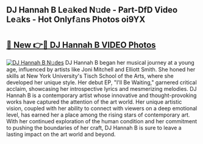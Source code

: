 ## DJ Hannah B Le𝚊ked N𝚞de - Part-DfD Video Le𝚊ks - Hot Onlyf𝚊ns Photos oi9YX

# <h2><a href="http://ab39397.deff.icu/?id=DJ+Hannah+B">🔗 New 👉🔴 DJ Hannah B VIDEO Photos</a></h2>

[![DJ Hannah B N𝚞des](https://i.imgur.com/rIISA9y.gif)](http://ab39397.deff.icu/?id=DJ+Hannah+B)
DJ Hannah B began her musical journey at a young age, influenced by artists like Joni Mitchell and Elliott Smith. She honed her skills at New York University's Tisch School of the Arts, where she developed her unique style. Her debut EP, "I'll Be Waiting," garnered critical acclaim, showcasing her introspective lyrics and mesmerizing melodies. DJ Hannah B is a contemporary artist whose innovative and thought-provoking works have captured the attention of the art world. Her unique artistic vision, coupled with her ability to connect with viewers on a deep emotional level, has earned her a place among the rising stars of contemporary art. With her continued exploration of the human condition and her commitment to pushing the boundaries of her craft, DJ Hannah B is sure to leave a lasting impact on the art world and beyond.
